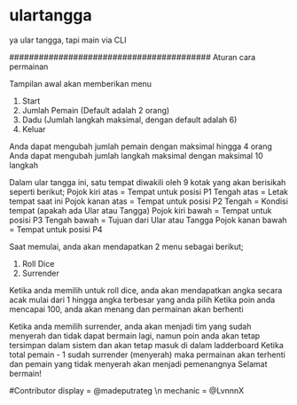 # ulartangga
ya ular tangga, tapi main via CLI

#########################################
Aturan cara permainan

Tampilan awal akan memberikan menu
1. Start
2. Jumlah Pemain (Default adalah 2 orang)
3. Dadu (Jumlah langkah maksimal, dengan default adalah 6)
4. Keluar

Anda dapat mengubah jumlah pemain dengan maksimal hingga 4 orang
Anda dapat mengubah jumlah langkah maksimal dengan maksimal 10 langkah

Dalam ular tangga ini, satu tempat diwakili oleh 9 kotak yang akan berisikah seperti berikut;
Pojok kiri atas   = Tempat untuk posisi P1
Tengah atas       = Letak tempat saat ini
Pojok kanan atas  = Tempat untuk posisi P2
Tengah            = Kondisi tempat (apakah ada Ular atau Tangga)
Pojok kiri bawah  = Tempat untuk posisi P3
Tengah bawah      = Tujuan dari Ular atau Tangga 
Pojok kanan bawah = Tempat untuk posisi P4

Saat memulai, anda akan mendapatkan 2 menu sebagai berikut;
1.  Roll Dice
2.  Surrender

Ketika anda memilih untuk roll dice, anda akan mendapatkan angka secara acak mulai dari 1 hingga angka terbesar yang anda pilih
Ketika poin anda mencapai 100, anda akan menang dan permainan akan berhenti

Ketika anda memilih surrender, anda akan menjadi tim yang sudah menyerah dan tidak dapat bermain lagi, namun poin anda akan tetap tersimpan dalam sistem dan akan tetap masuk di dalam ladderboard
Ketika total pemain - 1 sudah surrender (menyerah) maka permainan akan terhenti dan pemain yang tidak menyerah akan menjadi pemenangnya
Selamat bermain!


#Contributor
display = @madeputrateg \n
mechanic = @LvnnnX
